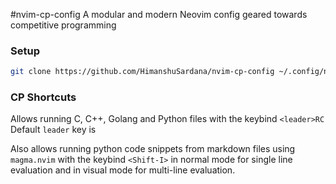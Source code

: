 #nvim-cp-config
A modular and modern Neovim config geared towards competitive programming 

### Setup
```bash
git clone https://github.com/HimanshuSardana/nvim-cp-config ~/.config/nvim
```

### CP Shortcuts
Allows running C, C++, Golang and Python files with the keybind `<leader>RC`
Default `leader` key is ` `

Also allows running python code snippets from markdown files using `magma.nvim` with the keybind `<Shift-I>` in normal mode for single line evaluation and in visual mode for multi-line evaluation.
